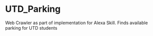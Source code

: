 # UTD_Parking
Web Crawler as part of implementation for Alexa Skill.
Finds available parking for UTD students
